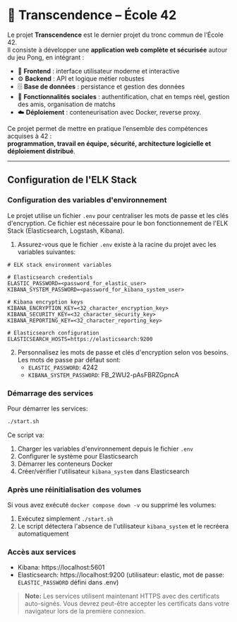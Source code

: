 # 🏓 Transcendence – École 42

Le projet **Transcendence** est le dernier projet du tronc commun de l’École 42.  
Il consiste à développer une **application web complète et sécurisée** autour du jeu Pong, en intégrant :

- 🎨 **Frontend** : interface utilisateur moderne et interactive  
- ⚙️ **Backend** : API et logique métier robustes  
- 🗄️ **Base de données** : persistance et gestion des données  
- 💬 **Fonctionnalités sociales** : authentification, chat en temps réel, gestion des amis, organisation de matchs  
- ☁️ **Déploiement** : conteneurisation avec Docker, reverse proxy.

Ce projet permet de mettre en pratique l’ensemble des compétences acquises à 42 :  
**programmation, travail en équipe, sécurité, architecture logicielle et déploiement distribué**.  

---

## Configuration de l'ELK Stack

### Configuration des variables d'environnement

Le projet utilise un fichier `.env` pour centraliser les mots de passe et les clés d'encryption. Ce fichier est nécessaire pour le bon fonctionnement de l'ELK Stack (Elasticsearch, Logstash, Kibana).

1. Assurez-vous que le fichier `.env` existe à la racine du projet avec les variables suivantes:

```properties
# ELK stack environment variables

# Elasticsearch credentials
ELASTIC_PASSWORD=<password_for_elastic_user>
KIBANA_SYSTEM_PASSWORD=<password_for_kibana_system_user>

# Kibana encryption keys
KIBANA_ENCRYPTION_KEY=<32_character_encryption_key>
KIBANA_SECURITY_KEY=<32_character_security_key>
KIBANA_REPORTING_KEY=<32_character_reporting_key>

# Elasticsearch configuration
ELASTICSEARCH_HOSTS=https://elasticsearch:9200
```

2. Personnalisez les mots de passe et clés d'encryption selon vos besoins. Les mots de passe par défaut sont:
   - `ELASTIC_PASSWORD`: 4242
   - `KIBANA_SYSTEM_PASSWORD`: FB_2WU2-pAsFBRZGpncA

### Démarrage des services

Pour démarrer les services:

```bash
./start.sh
```

Ce script va:
1. Charger les variables d'environnement depuis le fichier `.env`
2. Configurer le système pour Elasticsearch
3. Démarrer les conteneurs Docker
4. Créer/vérifier l'utilisateur `kibana_system` dans Elasticsearch

### Après une réinitialisation des volumes

Si vous avez exécuté `docker compose down -v` ou supprimé les volumes:

1. Exécutez simplement `./start.sh`
2. Le script détectera l'absence de l'utilisateur `kibana_system` et le recréera automatiquement

### Accès aux services

- Kibana: https://localhost:5601
- Elasticsearch: https://localhost:9200 (utilisateur: elastic, mot de passe: `ELASTIC_PASSWORD` défini dans .env)

> **Note:** Les services utilisent maintenant HTTPS avec des certificats auto-signés. Vous devrez peut-être accepter les certificats dans votre navigateur lors de la première connexion.
